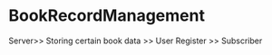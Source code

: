 # BookRecordManagement

Server>> Storing certain book data
      >> User Register
      >> Subscriber
